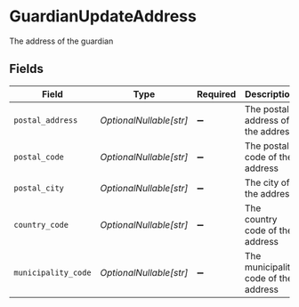 # GuardianUpdateAddress

The address of the guardian


## Fields

| Field                                | Type                                 | Required                             | Description                          | Example                              |
| ------------------------------------ | ------------------------------------ | ------------------------------------ | ------------------------------------ | ------------------------------------ |
| `postal_address`                     | *OptionalNullable[str]*              | :heavy_minus_sign:                   | The postal address of the address    | Dalvägen 14                          |
| `postal_code`                        | *OptionalNullable[str]*              | :heavy_minus_sign:                   | The postal code of the address       | 169 56                               |
| `postal_city`                        | *OptionalNullable[str]*              | :heavy_minus_sign:                   | The city of the address              | Solna                                |
| `country_code`                       | *OptionalNullable[str]*              | :heavy_minus_sign:                   | The country code of the address      | SWE                                  |
| `municipality_code`                  | *OptionalNullable[str]*              | :heavy_minus_sign:                   | The municipality code of the address | 0184                                 |